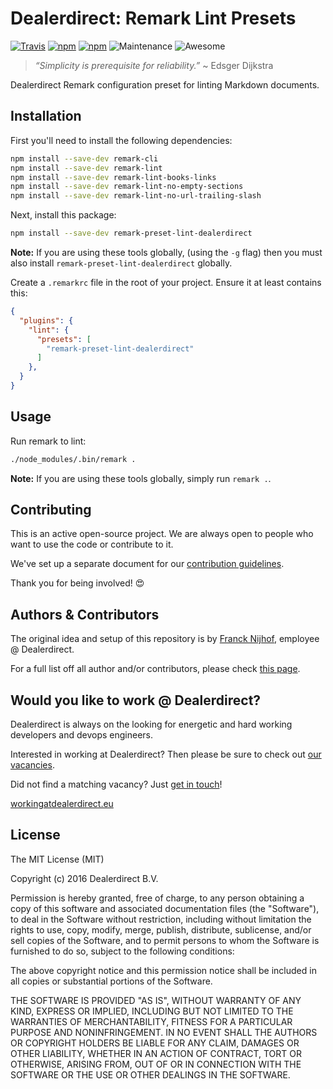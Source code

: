 # Dealerdirect: Remark Lint Presets

[![Travis](https://img.shields.io/travis/DealerDirect/remark-preset-lint-dealerdirect.svg?style=flat-square)](https://travis-ci.org/DealerDirect/remark-preset-lint-dealerdirect)
[![npm](https://img.shields.io/npm/v/remark-preset-lint-dealerdirect.svg?style=flat-square)](https://www.npmjs.com/package/remark-preset-lint-dealerdirect)
[![npm](https://img.shields.io/npm/dt/remark-preset-lint-dealerdirect.svg?style=flat-square)](https://www.npmjs.com/package/remark-preset-lint-dealerdirect)
![Maintenance](https://img.shields.io/maintenance/yes/2016.svg?style=flat-square)
![Awesome](https://img.shields.io/badge/awesome%3F-yes-brightgreen.svg?style=flat-square)

> _“Simplicity is prerequisite for reliability.”_ ~ Edsger Dijkstra

Dealerdirect Remark configuration preset for linting Markdown documents.

## Installation

First you'll need to install the following dependencies:

```bash
npm install --save-dev remark-cli
npm install --save-dev remark-lint
npm install --save-dev remark-lint-books-links
npm install --save-dev remark-lint-no-empty-sections
npm install --save-dev remark-lint-no-url-trailing-slash
```

Next, install this package:

```bash
npm install --save-dev remark-preset-lint-dealerdirect
```

**Note:** If you are using these tools globally, (using the `-g` flag) then you must also install
`remark-preset-lint-dealerdirect` globally.

Create a `.remarkrc` file in the root of your project. Ensure it at least contains this:

```json
{
  "plugins": {
    "lint": {
      "presets": [
        "remark-preset-lint-dealerdirect"
      ]
    },
  }
}
```

## Usage

Run remark to lint:

```bash
./node_modules/.bin/remark .
```

**Note:** If you are using these tools globally, simply run `remark .`. 

## Contributing

This is an active open-source project. We are always open to people who want to use the code or contribute to it.

We've set up a separate document for our [contribution guidelines].

Thank you for being involved! :heart_eyes:

## Authors & Contributors

The original idea and setup of this repository is by [Franck Nijhof], employee @ Dealerdirect.

For a full list off all author and/or contributors, please check [this page].

## Would you like to work @ Dealerdirect?

Dealerdirect is always on the looking for energetic and hard working developers and devops engineers.

Interested in working at Dealerdirect? Then please be sure to check out [our vacancies].

Did not find a matching vacancy? Just [get in touch]!

[workingatdealerdirect.eu]

## License

The MIT License (MIT)

Copyright (c) 2016 Dealerdirect B.V.

Permission is hereby granted, free of charge, to any person obtaining a copy
of this software and associated documentation files (the "Software"), to deal
in the Software without restriction, including without limitation the rights
to use, copy, modify, merge, publish, distribute, sublicense, and/or sell
copies of the Software, and to permit persons to whom the Software is
furnished to do so, subject to the following conditions:

The above copyright notice and this permission notice shall be included in
all copies or substantial portions of the Software.

THE SOFTWARE IS PROVIDED "AS IS", WITHOUT WARRANTY OF ANY KIND, EXPRESS OR
IMPLIED, INCLUDING BUT NOT LIMITED TO THE WARRANTIES OF MERCHANTABILITY,
FITNESS FOR A PARTICULAR PURPOSE AND NONINFRINGEMENT.  IN NO EVENT SHALL THE
AUTHORS OR COPYRIGHT HOLDERS BE LIABLE FOR ANY CLAIM, DAMAGES OR OTHER
LIABILITY, WHETHER IN AN ACTION OF CONTRACT, TORT OR OTHERWISE, ARISING FROM,
OUT OF OR IN CONNECTION WITH THE SOFTWARE OR THE USE OR OTHER DEALINGS IN
THE SOFTWARE.

[contribution guidelines]: CONTRIBUTING.md
[this page]: https://github.com/dealerdirect/remark-preset-lint-dealerdirect/graphs/contributors
[Franck Nijhof]: https://github.com/frenck
[our vacancies]: http://workingatdealerdirect.eu/?post_type=vacancy&s=&department=99
[get in touch]: http://workingatdealerdirect.eu/open-sollicitatie
[workingatdealerdirect.eu]: http://www.workingatdealerdirect.eu
